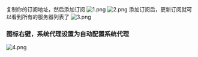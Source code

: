 

复制你的订阅地址，然后添加订阅
![1.png](..%2F..%2F..%2FDownloads%2F1.png)
![2.png](..%2F..%2F..%2FDownloads%2F2.png)
添加订阅后，更新订阅就可以看到所有的服务器列表了
![3.png](..%2F..%2F..%2FDownloads%2F3.png)



### 图标右键，系统代理设置为自动配置系统代理
![4.png](..%2F..%2F..%2FDownloads%2F4.png)